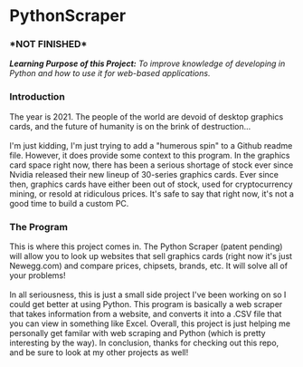 # PythonScraper

<h3>*NOT FINISHED*</h3>
<b><i>Learning Purpose of this Project:</b> To improve knowledge of developing in Python and how to use it for web-based applications.</i>

<h3>Introduction</h3>
The year is 2021. The people of the world are devoid of desktop graphics cards, and the future of humanity is on the brink of destruction...<br><br>
I'm just kidding, I'm just trying to add a "humerous spin" to a Github readme file. However, it does provide some context to this program. In the graphics card space 
right now, there has been a serious shortage of stock ever since Nvidia released their new lineup of 30-series graphics cards. Ever since then, graphics cards have either been
out of stock, used for cryptocurrency mining, or resold at ridiculous prices. It's safe to say that right now, it's not a good time to build a custom PC.

<h3>The Program</h3>
This is where this project comes in. The Python Scraper (patent pending) will allow you to look up websites that sell graphics cards (right now it's just Newegg.com)
and compare prices, chipsets, brands, etc. It will solve all of your problems! <br><br>
In all seriousness, this is just a small side project I've been working on so I could get better at using Python. This program is basically a web scraper that takes
information from a website, and converts it into a .CSV file that you can view in something like Excel. Overall, this project is just helping me personally get familar
with web scraping and Python (which is pretty interesting by the way). In conclusion, thanks for checking out this repo, and be sure to look at my other projects as well!
